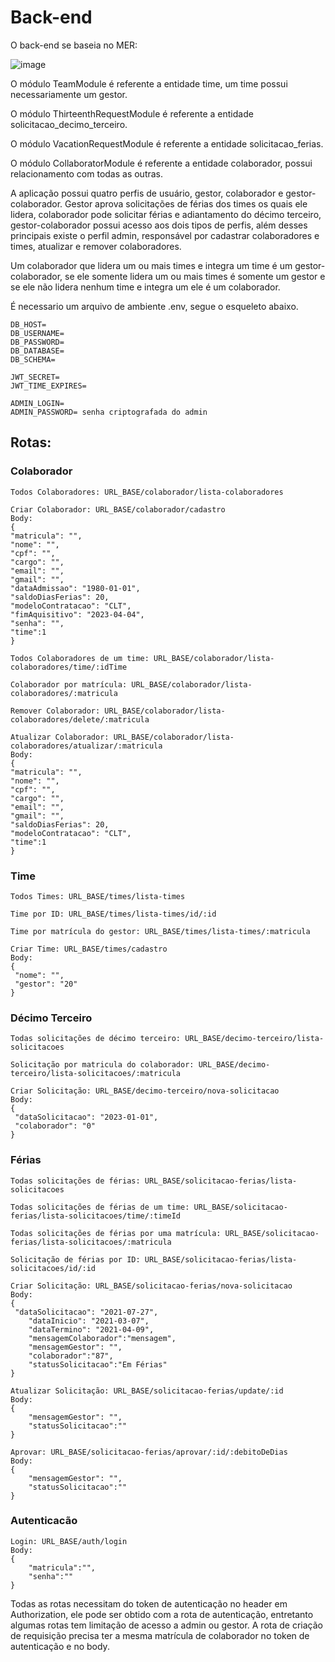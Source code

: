 # Back-end

O back-end se baseia no MER:

![image](https://user-images.githubusercontent.com/58619307/231471747-b77dfd38-71a0-4890-a169-4ca0d0f9b8cd.png)

O módulo TeamModule é referente a entidade time, um time possui necessariamente um gestor.

O módulo ThirteenthRequestModule é referente a entidade solicitacao_decimo_terceiro.

O módulo VacationRequestModule é referente a entidade solicitacao_ferias.

O módulo CollaboratorModule é referente a entidade colaborador, possui relacionamento com todas as outras.

A aplicação possui quatro perfis de usuário, gestor, colaborador e gestor-colaborador. Gestor aprova solicitações de férias dos times os quais ele lidera, colaborador pode solicitar férias e adiantamento do décimo terceiro, gestor-colaborador possui acesso aos dois tipos de perfis, além desses principais existe o perfil admin, responsável por cadastrar colaboradores e times, atualizar e remover colaboradores.

Um colaborador que lidera um ou mais times e integra um time é um gestor-colaborador, se ele somente lidera um ou mais times é somente um gestor e se ele não lidera nenhum time e integra um ele é um colaborador.

É necessario um arquivo de ambiente .env, segue o esqueleto abaixo.

```
DB_HOST=
DB_USERNAME=
DB_PASSWORD=
DB_DATABASE=
DB_SCHEMA=

JWT_SECRET=
JWT_TIME_EXPIRES=

ADMIN_LOGIN=
ADMIN_PASSWORD= senha criptografada do admin
```

## Rotas:


### Colaborador

```
Todos Colaboradores: URL_BASE/colaborador/lista-colaboradores

Criar Colaborador: URL_BASE/colaborador/cadastro
Body:
{
"matricula": "",
"nome": "",
"cpf": "",
"cargo": "",
"email": "",
"gmail": "",
"dataAdmissao": "1980-01-01",
"saldoDiasFerias": 20,
"modeloContratacao": "CLT",
"fimAquisitivo": "2023-04-04",
"senha": "",
"time":1
}

Todos Colaboradores de um time: URL_BASE/colaborador/lista-colaboradores/time/:idTime

Colaborador por matrícula: URL_BASE/colaborador/lista-colaboradores/:matricula

Remover Colaborador: URL_BASE/colaborador/lista-colaboradores/delete/:matricula

Atualizar Colaborador: URL_BASE/colaborador/lista-colaboradores/atualizar/:matricula
Body:
{
"matricula": "",
"nome": "",
"cpf": "",
"cargo": "",
"email": "",
"gmail": "",
"saldoDiasFerias": 20,
"modeloContratacao": "CLT",
"time":1
}
```


### Time
```
Todos Times: URL_BASE/times/lista-times

Time por ID: URL_BASE/times/lista-times/id/:id

Time por matrícula do gestor: URL_BASE/times/lista-times/:matricula

Criar Time: URL_BASE/times/cadastro
Body:
{
 "nome": "",
 "gestor": "20"
}
```

### Décimo Terceiro

```
Todas solicitações de décimo terceiro: URL_BASE/decimo-terceiro/lista-solicitacoes

Solicitação por matricula do colaborador: URL_BASE/decimo-terceiro/lista-solicitacoes/:matricula

Criar Solicitação: URL_BASE/decimo-terceiro/nova-solicitacao
Body:
{
 "dataSolicitacao": "2023-01-01",
 "colaborador": "0"
}
```

### Férias


```
Todas solicitações de férias: URL_BASE/solicitacao-ferias/lista-solicitacoes

Todas solicitações de férias de um time: URL_BASE/solicitacao-ferias/lista-solicitacoes/time/:timeId

Todas solicitações de férias por uma matrícula: URL_BASE/solicitacao-ferias/lista-solicitacoes/:matricula

Solicitação de férias por ID: URL_BASE/solicitacao-ferias/lista-solicitacoes/id/:id

Criar Solicitação: URL_BASE/solicitacao-ferias/nova-solicitacao
Body:
{
 "dataSolicitacao": "2021-07-27",
	"dataInicio": "2021-03-07",
	"dataTermino": "2021-04-09",
	"mensagemColaborador":"mensagem",
	"mensagemGestor": "",
	"colaborador":"87",
	"statusSolicitacao":"Em Férias"
}

Atualizar Solicitação: URL_BASE/solicitacao-ferias/update/:id
Body:
{
	"mensagemGestor": "",
	"statusSolicitacao":""
}

Aprovar: URL_BASE/solicitacao-ferias/aprovar/:id/:debitoDeDias
Body:
{
	"mensagemGestor": "",
	"statusSolicitacao":""
}
```

### Autenticacão

```
Login: URL_BASE/auth/login
Body:
{
	"matricula":"",
	"senha":""
}
```


Todas as rotas necessitam do token de autenticação no header em Authorization, ele pode ser obtido com a rota de autenticação, entretanto algumas rotas tem limitação de acesso a admin ou gestor. A rota de criação de requisição precisa ter a mesma matrícula de colaborador no token de autenticação e no body.
